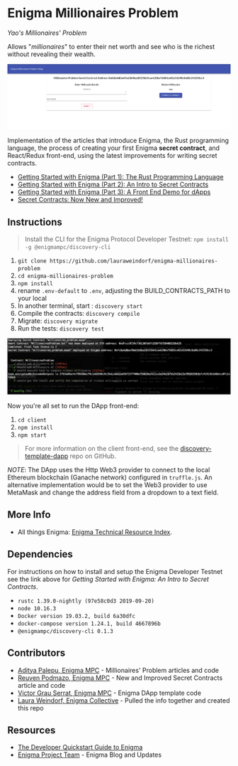 
# Enigma Millionaires Problem

*Yao's Millionaires' Problem*

Allows "*millionaires*" to enter their net worth and see who is the richest without revealing their wealth.

![](docs/MPDApp.png)

Implementation of the articles that introduce Enigma, the Rust programming language, the process of creating your first Enigma **secret contract**, and React/Redux front-end, using the latest improvements for writing secret contracts.

 - [Getting Started with Enigma (Part 1): The Rust Programming Language](https://blog.enigma.co/getting-started-with-discovery-the-rust-programming-language-4d1e0b06de15)
 - [Getting Started with Enigma (Part 2): An Intro to Secret Contracts](https://blog.enigma.co/getting-started-with-enigma-an-intro-to-secret-contracts-cdba4fe501c2)
 - [Getting Started with Enigma (Part 3): A Front End Demo for dApps](https://blog.enigma.co/getting-started-with-enigma-a-front-end-demo-for-dapps-bc694d3d81b9)
 - [Secret Contracts: Now New and Improved!](https://blog.enigma.co/secret-contracts-now-new-and-improved-df742393d6d8)

## Instructions
>Install the CLI for the Enigma Protocol Developer Testnet:
`npm install -g @enigmampc/discovery-cli`

 1. `git clone https://github.com/lauraweindorf/enigma-millionaires-problem`
 2. `cd enigma-millionaires-problem`
 3. `npm install`
 4. rename `.env-default` to `.env`, adjusting the BUILD_CONTRACTS_PATH to your local
 5. In another terminal, start : `discovery start`
 6. Compile the contracts: `discovery compile`
 7. Migrate: `discovery migrate`
 8. Run the tests: `discovery test`

![](docs/MPDTests.png)

Now you're all set to run the DApp front-end:

 1. `cd client`
 2. `npm install`
 3. `npm start`

>For more information on the client front-end, see the [discovery-template-dapp](https://github.com/enigmampc/discovery-template-dapp) repo on GitHub.

*NOTE*: The DApp uses the Http Web3 provider to connect to the local Ethereum blockchain (Ganache network) configured in `truffle.js`. An alternative implementation would be to set the Web3 provider to use MetaMask and change the address field from a dropdown to a text field.

## More Info

 - All things Enigma: [Enigma Technical Resource Index](https://blog.enigma.co/enigma-technical-resource-index-bd9110714ea6).

## Dependencies
For instructions on how to install and setup the Enigma Developer Testnet see the link above for *Getting Started with Enigma: An Intro to Secret Contracts*.
 - `rustc 1.39.0-nightly (97e58c0d3 2019-09-20)`
 - `node 10.16.3`
 - `Docker version 19.03.2, build 6a30dfc`
 - `docker-compose version 1.24.1, build 4667896b`
 - `@enigmampc/discovery-cli 0.1.3`

## Contributors
- [Aditya Palepu, Enigma MPC](https://blog.enigma.co/@apalepu23) - Millionaires' Problem articles and code
- [Reuven Podmazo, Enigma MPC](https://blog.enigma.co/@reuven_55986) - New and Improved Secret Contracts article and code
- [Victor Grau Serrat, Enigma MPC](https://blog.enigma.co/@victorsays) - Enigma DApp template code
- [Laura Weindorf, Enigma Collective](https://github.com/lauraweindorf) - Pulled the info together and created this repo

## Resources
- [The Developer Quickstart Guide to Enigma](https://blog.enigma.co/the-developer-quickstart-guide-to-enigma-880c3fc4308)
- [Enigma Project Team](https://blog.enigma.co/@EnigmaMPC) - Enigma Blog and Updates
